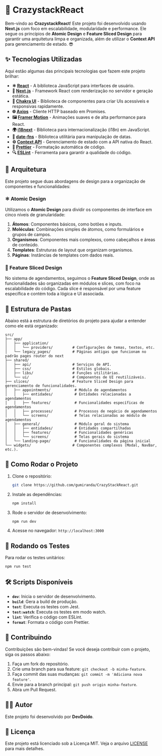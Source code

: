 
# 🚀 CrazystackReact

Bem-vindo ao **CrazystackReact**! Este projeto foi desenvolvido usando **Next.js** com foco em escalabilidade, modularidade e performance. Ele segue os princípios de **Atomic Design** e **Feature Sliced Design** para garantir uma arquitetura limpa e organizada, além de utilizar o **Context API** para gerenciamento de estado. 😎

## ✨ Tecnologias Utilizadas

Aqui estão algumas das principais tecnologias que fazem este projeto brilhar:

- **⚛️ [React](https://reactjs.org/)** - A biblioteca JavaScript para interfaces de usuário.
- **🚀 [Next.js](https://nextjs.org/)** - Framework React com renderização no servidor e geração estática.
- **💅 [Chakra UI](https://chakra-ui.com/)** - Biblioteca de componentes para criar UIs acessíveis e responsivas rapidamente.
- **🌐 [Axios](https://axios-http.com/)** - Cliente HTTP baseado em Promises.
- **🖼️ [Framer Motion](https://www.framer.com/motion/)** - Animações suaves e de alta performance para React.
- **🌍 [i18next](https://www.i18next.com/)** - Biblioteca para internacionalização (i18n) em JavaScript.
- **📅 [date-fns](https://date-fns.org/)** - Biblioteca utilitária para manipulação de datas.
- **⚙️ [Context API](https://reactjs.org/docs/context.html)** - Gerenciamento de estado com a API nativa do React.
- **📑 [Prettier](https://prettier.io/)** - Formatação automática de código.
- **🔍 [ESLint](https://eslint.org/)** - Ferramenta para garantir a qualidade do código.

## 📂 Arquitetura

Este projeto segue duas abordagens de design para a organização de componentes e funcionalidades:

### ⚛️ Atomic Design
Utilizamos o **Atomic Design** para dividir os componentes de interface em cinco níveis de granularidade:
1. **Átomos**: Componentes básicos, como botões e inputs.
2. **Moléculas**: Combinações simples de átomos, como formulários e grupos de campos.
3. **Organismos**: Componentes mais complexos, como cabeçalhos e áreas de conteúdo.
4. **Templates**: Estruturas de layout que organizam organismos.
5. **Páginas**: Instâncias de templates com dados reais.

### 🧩 Feature Sliced Design
No sistema de agendamentos, seguimos o **Feature Sliced Design**, onde as funcionalidades são organizadas em módulos e slices, com foco na escalabilidade do código. Cada slice é responsável por uma feature específica e contém toda a lógica e UI associada.

## 📂 Estrutura de Pastas

Abaixo está a estrutura de diretórios do projeto para ajudar a entender como ele está organizado:

```
src/
├── app/
│   ├── application/
│   │   └── providers/         # Configurações de temas, textos, etc.
│   └── legacy_pages/          # Páginas antigas que funcionam no padrão pages router do next
├── shared/
│   ├── api/                   # Serviços de API.
│   ├── css/                   # Estilos globais.
│   ├── libs/                  # Funções utilitárias.
│   └── ui/                    # Componentes de UI reutilizáveis.
├── slices/                    # Feature Sliced Design para gerenciamento de funcionalidades.
│   ├── appointments/           # Módulo de agendamentos
│   │   ├── entidades/          # Entidades relacionadas a agendamentos
│   │   ├── features/           # Funcionalidades específicas de agendamentos
│   │   ├── processes/          # Processos de negócio de agendamentos
│   │   └── screens/            # Telas relacionadas ao módulo de agendamentos
│   ├── general/                # Módulo geral do sistema
│   │   ├── entidades/          # Entidades compartilhadas
│   │   ├── features/           # Funcionalidades genéricas
│   │   └── screens/            # Telas gerais do sistema
│   └── landing-page/           # Funcionalidades da página inicial
└── widgets/                   # Componentes complexos (Modal, NavBar, etc.).
```

## 🚀 Como Rodar o Projeto

1. Clone o repositório:
   ```bash
   git clone https://github.com/gumiranda/CrazyStackReact.git
   ```
2. Instale as dependências:
   ```bash
   npm install
   ```
3. Rode o servidor de desenvolvimento:
   ```bash
   npm run dev
   ```
4. Acesse no navegador: `http://localhost:3000`

## 🧪 Rodando os Testes

Para rodar os testes unitários:
```bash
npm run test
```

## 🛠️ Scripts Disponíveis

- **`dev`**: Inicia o servidor de desenvolvimento.
- **`build`**: Gera a build de produção.
- **`test`**: Executa os testes com Jest.
- **`test:watch`**: Executa os testes em modo watch.
- **`lint`**: Verifica o código com ESLint.
- **`format`**: Formata o código com Prettier.

## 📝 Contribuindo

Contribuições são bem-vindas! Se você deseja contribuir com o projeto, siga os passos abaixo:

1. Faça um fork do repositório.
2. Crie uma branch para sua feature: `git checkout -b minha-feature`.
3. Faça commit das suas mudanças: `git commit -m 'Adiciona nova feature'`.
4. Envie para a branch principal: `git push origin minha-feature`.
5. Abra um Pull Request.

## 🧑‍💻 Autor

Este projeto foi desenvolvido por **DevDoido**.

## 📄 Licença

Este projeto está licenciado sob a Licença MIT. Veja o arquivo [LICENSE](LICENSE) para mais detalhes.
